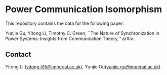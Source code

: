 # Power Communication Isomorphism

This repository contains the data for the following paper:

Yunjie Gu, Yitong Li, Timothy C. Green, ``The Nature of Synchronization in Power Systems: Insights from Communication Theory,'' arXiv.

## Contact

Yitong Li (yitong.li15@imperial.ac.uk), Yunjie Gu(yunjie.gu@imperial.ac.uk).